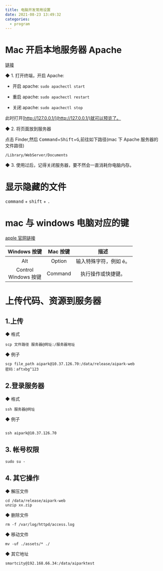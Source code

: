 ```yaml
---
title: 电脑开发常用设置
date: 2021-08-23 13:49:32
categories:
  - program
---
```


# Mac 开启本地服务器 Apache

[链接](https://blog.csdn.net/weixin_40222512/article/details/95528139)

◆ 1. 打开终端，开启 Apache:

- 开启 apache: `sudo apachectl start`

- 重启 apache: `sudo apachectl restart`

- 关闭 apache: `sudo apachectl stop`

此时打开[http://127.0.0.1/](http://127.0.0.1/)就可以预览了。

◆ 2. 将页面放到服务器

点击 Finder,然后 <kbd>Command</kbd>+<kbd>Shift</kbd>+<kbd>G</kbd>,前往如下路径(mac 下 Apache 服务器的文件路径)

```
/Library/WebServer/Documents
```

◆ 3. 使用过后，记得关闭服务器，要不然会一直消耗你电脑内存。

# 显示隐藏的文件

<kbd>command</kbd> + <kbd>shift</kbd> + <kbd>.</kbd>

# mac 与 windows 电脑对应的键

[apple 官网链接](https://support.apple.com/zh-cn/guide/mac-help/cpmh0152/mac)

|       Windows 按键        | Mac 按键 |          描述          |
| :-----------------------: | :------: | :--------------------: |
|            Alt            |  Option  | 输入特殊字符，例如 é。 |
| Control<br />Windows 按键 | Command  |   执行操作或快捷键。   |

# 上传代码、资源到服务器

## 1.上传

◆ 格式

```
scp 文件路径 服务器@网址:/服务器地址
```

◆ 例子

```
scp file_path aipark@10.37.126.70:/data/release/aipark-web
密码：aftxbg^123
```

## 2.登录服务器

◆ 格式

```
ssh 服务器@网址
```

◆ 例子

```

ssh aipark@10.37.126.70
```

## 3. 帐号权限

```
sudo su -
```

## 4. 其它操作

◆ 解压文件

```
cd /data/release/aipark-web
unzip xx.zip
```

◆ 删除文件

```
rm -f /var/log/httpd/access.log
```

◆ 移动文件

```
mv -uf ./assets/* ./
```

◆ 其它地址

```
smartcity@192.168.66.34:/data/aiparktest
```
